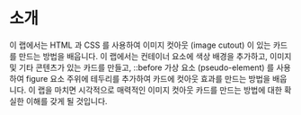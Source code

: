 # 소개

이 랩에서는 HTML 과 CSS 를 사용하여 이미지 컷아웃 (image cutout) 이 있는 카드를 만드는 방법을 배웁니다. 이 랩에서는 컨테이너 요소에 색상 배경을 추가하고, 이미지 및 기타 콘텐츠가 있는 카드를 만들고, ::before 가상 요소 (pseudo-element) 를 사용하여 figure 요소 주위에 테두리를 추가하여 카드에 컷아웃 효과를 만드는 방법을 배웁니다. 이 랩을 마치면 시각적으로 매력적인 이미지 컷아웃 카드를 만드는 방법에 대한 확실한 이해를 갖게 될 것입니다.
